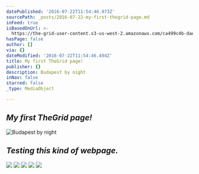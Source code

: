 ```yaml
---
datePublished: '2016-07-22T11:54:46.973Z'
sourcePath: _posts/2016-07-22-my-first-thegrid-page.md
inFeed: true
isBasedOnUrl: >-
  https://the-grid-user-content.s3-us-west-2.amazonaws.com/ca499c4b-dae0-48a6-9245-9a472c2f3829.jpg
hasPage: false
author: []
via: {}
dateModified: '2016-07-22T11:54:46.494Z'
title: My first TheGrid page!
publisher: {}
description: Budapest by night
inNav: false
starred: false
_type: MediaObject

---
```

## _**My first TheGrid page!**_
![Budapest by night](https://the-grid-user-content.s3-us-west-2.amazonaws.com/ee7681ec-0abb-475d-a0da-8bf139aea036.jpg)

## _**Testing this kind of webpage.**_
![](https://the-grid-user-content.s3-us-west-2.amazonaws.com/f32ddaf1-91fd-4b9d-9cf8-74b4149b4b4d.jpg)
![](https://the-grid-user-content.s3-us-west-2.amazonaws.com/c1849eea-389a-47f4-a50f-683a9bf47f6e.jpg)
![](https://s3-us-west-2.amazonaws.com/the-grid-img/p/6755c5bd3400b83caae55d4c03fe0aa6858b4389.jpg)
![](https://the-grid-user-content.s3-us-west-2.amazonaws.com/6391ea2b-4206-42d2-8be5-3b43634fb1f7.jpg)
![](https://the-grid-user-content.s3-us-west-2.amazonaws.com/699a8a08-81f8-4879-84cf-a691d9081cee.jpg)
